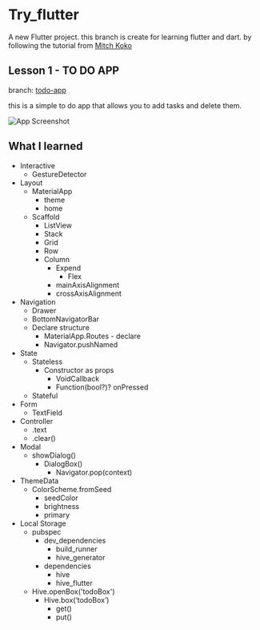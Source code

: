 # Try_flutter

A new Flutter project. this branch is create for learning flutter and dart. by following the tutorial from [Mitch Koko](https://youtu.be/TclK5gNM_PM?si=UaPq1Ie5lgcQUtGK)

## Lesson 1 - TO DO APP
branch: [todo-app](https://github.com/Neungzad/try_flutter/tree/todo-app)

this is a simple to do app that allows you to add tasks and delete them.

![App Screenshot](./doc/to-do-app.gif)

## What I learned

- Interactive
    - GestureDetector
- Layout
    - MaterialApp
        - theme
        - home
    - Scaffold
        - ListView
        - Stack
        - Grid
        - Row
        - Column
            - Expend
                - Flex
            - mainAxisAlignment
            - crossAxisAlignment
- Navigation
    - Drawer
    - BottomNavigatorBar
    - Declare structure
        - MaterialApp.Routes - declare
        - Navigator.pushNamed
- State
    - Stateless
        - Constructor as props
            - VoidCallback
            - Function(bool?)? onPressed
    -  Stateful
- Form
    - TextField
- Controller
	- .text
	- .clear()
- Modal
    - showDialog()
        - DialogBox()
            - Navigator.pop(context)
- ThemeData
    - ColorScheme.fromSeed
        - seedColor
        - brightness
        - primary
- Local Storage
    - pubspec
        - dev_dependencies
            - build_runner
            - hive_generator
        - dependencies
            - hive
            - hive_flutter
    - Hive.openBox('todoBox')
        - Hive.box(‘todoBox’)
            - get()
            - put()
